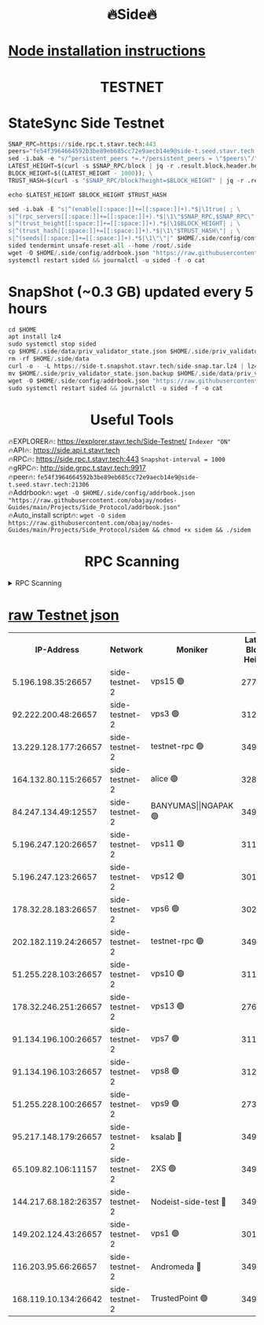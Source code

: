 <h1 align="center"> 🔥Side🔥</h1>

[Node installation instructions](https://github.com/obajay/nodes-Guides/tree/main/Projects/Side_Protocol)
=

<h1 align="center"> TESTNET</h1>

# StateSync Side Testnet
```python
SNAP_RPC=https://side.rpc.t.stavr.tech:443
peers="fe54f3964664592b3be89eb685cc72e9aecb14e9@side-t.seed.stavr.tech:21306"
sed -i.bak -e "s/^persistent_peers *=.*/persistent_peers = \"$peers\"/" $HOME/.side/config/config.toml
LATEST_HEIGHT=$(curl -s $SNAP_RPC/block | jq -r .result.block.header.height); \
BLOCK_HEIGHT=$((LATEST_HEIGHT - 1000)); \
TRUST_HASH=$(curl -s "$SNAP_RPC/block?height=$BLOCK_HEIGHT" | jq -r .result.block_id.hash)

echo $LATEST_HEIGHT $BLOCK_HEIGHT $TRUST_HASH

sed -i.bak -E "s|^(enable[[:space:]]+=[[:space:]]+).*$|\1true| ; \
s|^(rpc_servers[[:space:]]+=[[:space:]]+).*$|\1\"$SNAP_RPC,$SNAP_RPC\"| ; \
s|^(trust_height[[:space:]]+=[[:space:]]+).*$|\1$BLOCK_HEIGHT| ; \
s|^(trust_hash[[:space:]]+=[[:space:]]+).*$|\1\"$TRUST_HASH\"| ; \
s|^(seeds[[:space:]]+=[[:space:]]+).*$|\1\"\"|" $HOME/.side/config/config.toml
sided tendermint unsafe-reset-all --home /root/.side
wget -O $HOME/.side/config/addrbook.json "https://raw.githubusercontent.com/obajay/nodes-Guides/main/Projects/Side_Protocol/addrbook.json"
systemctl restart sided && journalctl -u sided -f -o cat
```
# SnapShot (~0.3 GB) updated every 5 hours
```python
cd $HOME
apt install lz4
sudo systemctl stop sided
cp $HOME/.side/data/priv_validator_state.json $HOME/.side/priv_validator_state.json.backup
rm -rf $HOME/.side/data
curl -o - -L https://side-t.snapshot.stavr.tech/side-snap.tar.lz4 | lz4 -c -d - | tar -x -C $HOME/.side --strip-components 2
mv $HOME/.side/priv_validator_state.json.backup $HOME/.side/data/priv_validator_state.json
wget -O $HOME/.side/config/addrbook.json "https://raw.githubusercontent.com/obajay/nodes-Guides/main/Projects/Side_Protocol/addrbook.json"
sudo systemctl restart sided && journalctl -u sided -f -o cat
```
 <h1 align="center"> Useful Tools</h1>
 
🔥EXPLORER🔥: https://explorer.stavr.tech/Side-Testnet/        `Indexer "ON"` \
🔥API🔥:      https://side.api.t.stavr.tech \
🔥RPC🔥:      https://side.rpc.t.stavr.tech:443              `Snapshot-interval = 1000` \
🔥gRPC🔥:     http://side.grpc.t.stavr.tech:9917 \
🔥peer🔥:     `fe54f3964664592b3be89eb685cc72e9aecb14e9@side-t.seed.stavr.tech:21306` \
🔥Addrbook🔥: ```wget -O $HOME/.side/config/addrbook.json "https://raw.githubusercontent.com/obajay/nodes-Guides/main/Projects/Side_Protocol/addrbook.json"``` \
🔥Auto_install script🔥:  `wget -O sidem https://raw.githubusercontent.com/obajay/nodes-Guides/main/Projects/Side_Protocol/sidem && chmod +x sidem && ./sidem`

<h1 align="center"> RPC Scanning</h1>

<details>
<summary>RPC Scanning</summary>

<h2 align="center"> We scan nodes in real time every 4 hours. And we provide the final result of RPC endpoints.
We cannot influence the operation of these nodes in any way. </h2>


```python
If Voting Power is higher than 0 --> then the Node is a validator of the network and may be subject to attack and be a potential threat to the chain.
```
```python
We marked such validators with a red symbol
```

</details>

[raw Testnet json](https://rpc-check.sidet.stavr.tech/sidet/rpc-sidet-result.json)
=


<table><tr><th>IP-Address</th><th>Network</th><th>Moniker</th><th>Latest Block Height</th><th>Earliest Block Height</th><th>Catching Up</th><th>Tx Index</th><th>Voting Power</th><th>Scan Time</th></tr><tr><td>5.196.198.35:26657</td><td>side-testnet-2</td><td>vps15 🟢</td><td>277234</td><td>1</td><td>False</td><td>on</td><td>0</td><td>2024-03-17T22:50:28.848438499UTC</td></tr><tr><td>92.222.200.48:26657</td><td>side-testnet-2</td><td>vps3 🟢</td><td>312603</td><td>1</td><td>False</td><td>on</td><td>0</td><td>2024-03-17T22:50:29.698806501UTC</td></tr><tr><td>13.229.128.177:26657</td><td>side-testnet-2</td><td>testnet-rpc 🟢</td><td>349930</td><td>1</td><td>False</td><td>on</td><td>0</td><td>2024-03-17T22:50:30.899752610UTC</td></tr><tr><td>164.132.80.115:26657</td><td>side-testnet-2</td><td>alice 🟢</td><td>328807</td><td>1</td><td>False</td><td>on</td><td>0</td><td>2024-03-17T22:50:31.683244376UTC</td></tr><tr><td>84.247.134.49:12557</td><td>side-testnet-2</td><td>BANYUMAS||NGAPAK 🟢</td><td>349931</td><td>1</td><td>False</td><td>off</td><td>0</td><td>2024-03-17T22:50:32.003834225UTC</td></tr><tr><td>5.196.247.120:26657</td><td>side-testnet-2</td><td>vps11 🟢</td><td>311116</td><td>1</td><td>False</td><td>on</td><td>0</td><td>2024-03-17T22:50:34.872327269UTC</td></tr><tr><td>5.196.247.123:26657</td><td>side-testnet-2</td><td>vps12 🟢</td><td>301521</td><td>1</td><td>False</td><td>on</td><td>0</td><td>2024-03-17T22:50:37.630383456UTC</td></tr><tr><td>178.32.28.183:26657</td><td>side-testnet-2</td><td>vps6 🟢</td><td>302398</td><td>1</td><td>False</td><td>on</td><td>0</td><td>2024-03-17T22:50:41.111841640UTC</td></tr><tr><td>202.182.119.24:26657</td><td>side-testnet-2</td><td>testnet-rpc 🟢</td><td>349933</td><td>1</td><td>False</td><td>on</td><td>0</td><td>2024-03-17T22:50:44.901514429UTC</td></tr><tr><td>51.255.228.103:26657</td><td>side-testnet-2</td><td>vps10 🟢</td><td>311659</td><td>1</td><td>False</td><td>on</td><td>0</td><td>2024-03-17T22:50:45.638925436UTC</td></tr><tr><td>178.32.246.251:26657</td><td>side-testnet-2</td><td>vps13 🟢</td><td>276231</td><td>1</td><td>False</td><td>on</td><td>0</td><td>2024-03-17T22:50:47.033655329UTC</td></tr><tr><td>91.134.196.100:26657</td><td>side-testnet-2</td><td>vps7 🟢</td><td>311892</td><td>1</td><td>False</td><td>on</td><td>0</td><td>2024-03-17T22:50:47.820801200UTC</td></tr><tr><td>91.134.196.103:26657</td><td>side-testnet-2</td><td>vps8 🟢</td><td>312241</td><td>1</td><td>False</td><td>on</td><td>0</td><td>2024-03-17T22:50:52.974179690UTC</td></tr><tr><td>51.255.228.100:26657</td><td>side-testnet-2</td><td>vps9 🟢</td><td>273323</td><td>1</td><td>False</td><td>on</td><td>0</td><td>2024-03-17T22:50:56.532023325UTC</td></tr><tr><td>95.217.148.179:26657</td><td>side-testnet-2</td><td>ksalab 🔴</td><td>349932</td><td>6001</td><td>False</td><td>off</td><td>74317</td><td>2024-03-17T22:50:41.397074144UTC</td></tr><tr><td>65.109.82.106:11157</td><td>side-testnet-2</td><td>2XS 🟢</td><td>349930</td><td>10001</td><td>False</td><td>off</td><td>0</td><td>2024-03-17T22:50:25.837323528UTC</td></tr><tr><td>144.217.68.182:26357</td><td>side-testnet-2</td><td>Nodeist-side-test 🔴</td><td>349933</td><td>123001</td><td>False</td><td>off</td><td>20064855</td><td>2024-03-17T22:50:46.262653002UTC</td></tr><tr><td>149.202.124.43:26657</td><td>side-testnet-2</td><td>vps1 🟢</td><td>301864</td><td>161001</td><td>False</td><td>on</td><td>0</td><td>2024-03-17T22:50:53.736792013UTC</td></tr><tr><td>116.203.95.66:26657</td><td>side-testnet-2</td><td>Andromeda 🔴</td><td>349932</td><td>181001</td><td>False</td><td>off</td><td>20068838</td><td>2024-03-17T22:50:39.883546596UTC</td></tr><tr><td>168.119.10.134:26642</td><td>side-testnet-2</td><td>TrustedPoint 🟢</td><td>349933</td><td>266001</td><td>False</td><td>off</td><td>0</td><td>2024-03-17T22:50:43.640567825UTC</td></tr></table>